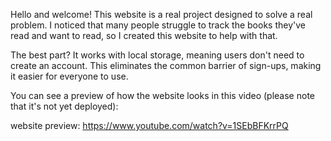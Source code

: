 Hello and welcome! This website is a real project designed to solve a real problem. I noticed that many people struggle to track the books they've read and want to read, so I created this website to help with that.

The best part? It works with local storage, meaning users don't need to create an account. This eliminates the common barrier of sign-ups, making it easier for everyone to use.

You can see a preview of how the website looks in this video (please note that it's not yet deployed): 

website preview: https://www.youtube.com/watch?v=1SEbBFKrrPQ
